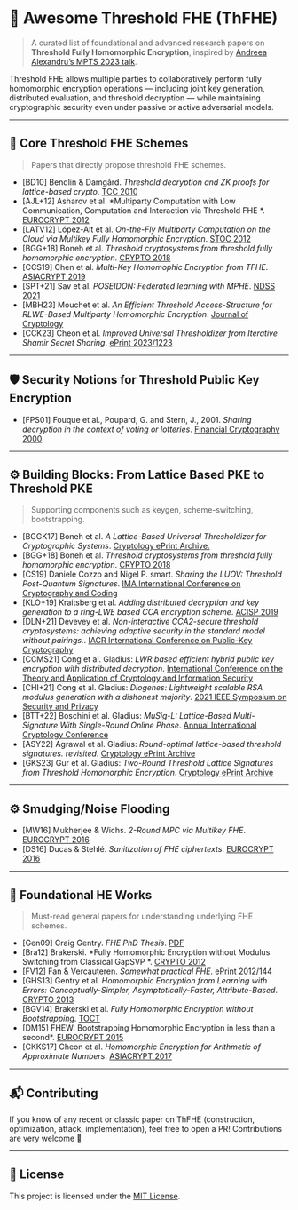 # 🔐 Awesome Threshold FHE (ThFHE)

> A curated list of foundational and advanced research papers on **Threshold Fully Homomorphic Encryption**, inspired by [Andreea Alexandru’s MPTS 2023 talk](https://csrc.nist.gov/csrc/media/Presentations/2023/mpts2023-day3-talk-fhe-blocks/images-media/mpts2023-3c1-slides--andreea--threshold-FHE-blocks.pdf).

Threshold FHE allows multiple parties to collaboratively perform fully homomorphic encryption operations — including joint key generation, distributed evaluation, and threshold decryption — while maintaining cryptographic security even under passive or active adversarial models.

---

## 🧱 Core Threshold FHE Schemes

> Papers that directly propose threshold FHE schemes.

- [BD10] Bendlin & Damgård. *Threshold decryption and ZK proofs for lattice-based crypto*. [TCC 2010](https://eprint.iacr.org/2009/391.pdf)
- [AJL+12] Asharov et al. *Multiparty Computation with Low Communication,
Computation and Interaction via Threshold FHE
*. [EUROCRYPT 2012](https://eprint.iacr.org/2011/613.pdf)
- [LATV12] López-Alt et al. *On-the-Fly Multiparty Computation on the Cloud via Multikey Fully Homomorphic Encryption*. [STOC 2012](https://eprint.iacr.org/2013/094)
- [BGG+18] Boneh et al. *Threshold cryptosystems from threshold fully homomorphic encryption*. [CRYPTO 2018](https://eprint.iacr.org/2017/956.pdf)
- [CCS19] Chen et al. *Multi-Key Homomophic Encryption from TFHE*. [ASIACRYPT 2019](https://eprint.iacr.org/2019/116.pdf)
- [SPT+21] Sav et al. *POSEIDON: Federated learning with MPHE*. [NDSS 2021](https://arxiv.org/abs/2104.10295)
- [MBH23] Mouchet et al. *An Efficient Threshold Access-Structure for RLWE-Based Multiparty Homomorphic Encryption*. [Journal of Cryptology](https://eprint.iacr.org/2022/780)
- [CCK23] Cheon et al. *Improved Universal Thresholdizer from Iterative Shamir Secret Sharing*. [ePrint 2023/1223](https://eprint.iacr.org/2023/1223)

---

## 🛡️ Security Notions for Threshold Public Key Encryption

- [FPS01] Fouque et al., Poupard, G. and Stern, J., 2001. *Sharing decryption in the context of voting or lotteries*. [Financial Cryptography 2000](https://www.di.ens.fr/~stern/data/St85.pdf)

---

## ⚙️ Building Blocks: From Lattice Based PKE  to Threshold PKE 

> Supporting components such as keygen, scheme-switching, bootstrapping.

- [BGGK17] Boneh et al. *A Lattice-Based Universal Thresholdizer for Cryptographic Systems*. [Cryptology ePrint Archive.](https://eprint.iacr.org/2017/251.pdf)
- [BGG+18] Boneh et al. *Threshold cryptosystems from threshold fully homomorphic encryption*. [CRYPTO 2018](https://eprint.iacr.org/2017/956.pdf)
- [CS19] Daniele Cozzo and Nigel P. smart. *Sharing the LUOV: Threshold Post-Quantum Signatures*. [IMA International Conference on Cryptography and Coding](https://eprint.iacr.org/2019/1060)
- [KLO+19] Kraitsberg et al. *Adding distributed decryption and key generation to a ring-LWE based CCA encryption scheme*. [ACISP 2019](https://eprint.iacr.org/2018/1034.pdf)
- [DLN+21] Devevey et al. *Non-interactive CCA2-secure threshold cryptosystems: achieving adaptive security in the standard model without
pairings.*. [IACR International Conference on Public-Key Cryptography](https://eprint.iacr.org/2021/630)
- [CCMS21] Cong et al. Gladius: *LWR based efficient hybrid public key encryption with distributed decryption*. [International Conference on the Theory
and Application of Cryptology and Information Security](https://eprint.iacr.org/2021/630)
- [CHI+21] Cong et al. Gladius: *Diogenes: Lightweight scalable RSA modulus generation
with a dishonest majority*. [2021 IEEE Symposium on Security and Privacy](https://eprint.iacr.org/2020/374)
- [BTT+22] Boschini et al. Gladius: *MuSig-L: Lattice-Based Multi-Signature With Single-Round Online Phase*. [Annual International Cryptology Conference](https://eprint.iacr.org/2022/1036)
- [ASY22] Agrawal et al. Gladius: *Round-optimal lattice-based threshold signatures. revisited*. [Cryptology ePrint Archive](https://eprint.iacr.org/2022/6346)
- [GKS23] Gur et al. Gladius: *Two-Round Threshold Lattice Signatures from Threshold Homomorphic Encryption*. [Cryptology ePrint Archive](https://eprint.iacr.org/2023/1318)

---

## ⚙️ Smudging/Noise Flooding

- [MW16] Mukherjee & Wichs. *2-Round MPC via Multikey FHE*. [EUROCRYPT 2016](https://eprint.iacr.org/2015/345.pdf)
- [DS16] Ducas & Stehlé. *Sanitization of FHE ciphertexts*. [EUROCRYPT 2016](https://eprint.iacr.org/2016/164.pdf)

---

## 📖 Foundational HE Works

> Must-read general papers for understanding underlying FHE schemes.

- [Gen09] Craig Gentry. *FHE PhD Thesis*. [PDF](https://crypto.stanford.edu/craig/craig-thesis.pdf)
- [Bra12] Brakerski. *Fully Homomorphic Encryption without Modulus Switching
from Classical GapSVP
*. [CRYPTO 2012](https://eprint.iacr.org/2012/078.pdf)
- [FV12] Fan & Vercauteren. *Somewhat practical FHE*. [ePrint 2012/144](https://eprint.iacr.org/2012/144)
- [GHS13] Gentry et al. *Homomorphic Encryption from Learning with Errors:
Conceptually-Simpler, Asymptotically-Faster, Attribute-Based*. [CRYPTO 2013](https://eprint.iacr.org/2013/340.pdf)
- [BGV14] Brakerski et al. *Fully Homomorphic Encryption without Bootstrapping*. [TOCT](https://eprint.iacr.org/2011/277.pdf)
- [DM15] FHEW: Bootstrapping Homomorphic Encryption in less than a second*. [EUROCRYPT 2015](https://eprint.iacr.org/2016/870)
- [CKKS17] Cheon et al. *Homomorphic Encryption
for Arithmetic of Approximate Numbers*. [ASIACRYPT 2017](https://eprint.iacr.org/2016/421.pdf)

---

## 📬 Contributing

If you know of any recent or classic paper on ThFHE (construction, optimization, attack, implementation), feel free to open a PR! Contributions are very welcome 🚀

---

## 📘 License

This project is licensed under the [MIT License](https://opensource.org/licenses/MIT).
